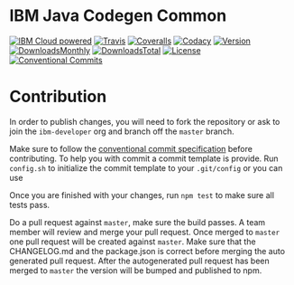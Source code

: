 # IBM Java Codegen Common

[![IBM Cloud powered][img-bluemix-powered]][url-bluemix]
[![Travis][img-travis-master]][url-travis-master]
[![Coveralls][img-coveralls-master]][url-coveralls-master]
[![Codacy][img-codacy]][url-codacy]
[![Version][img-version]][url-npm]
[![DownloadsMonthly][img-npm-downloads-monthly]][url-npm]
[![DownloadsTotal][img-npm-downloads-total]][url-npm]
[![License][img-license]][url-npm]
[![Conventional Commits](https://img.shields.io/badge/Conventional%20Commits-1.0.0-yellow.svg)](https://conventionalcommits.org)


[img-bluemix-powered]: https://img.shields.io/badge/bluemix-powered-blue.svg
[url-bluemix]: http://bluemix.net
[url-npm]: https://www.npmjs.com/package/java-codegen-common
[img-license]: https://img.shields.io/npm/l/java-codegen-common.svg
[img-version]: https://img.shields.io/npm/v/java-codegen-common.svg
[img-npm-downloads-monthly]: https://img.shields.io/npm/dm/java-codegen-common.svg
[img-npm-downloads-total]: https://img.shields.io/npm/dt/java-codegen-common.svg

[img-travis-master]: https://travis-ci.org/ibm-developer/java-codegen-common.svg?branch=development
[url-travis-master]: https://travis-ci.org/ibm-developer/java-codegen-common/branches

[img-coveralls-master]: https://coveralls.io/repos/github/ibm-developer/java-codegen-common/badge.svg
[url-coveralls-master]: https://coveralls.io/github/ibm-developer/java-codegen-common

[img-codacy]: https://api.codacy.com/project/badge/Grade/a5893a4622094dc8920c8a372a8d3588?branch=development
[url-codacy]: https://www.codacy.com/app/ibm-developer/java-codegen-common


# Contribution

In order to publish changes, you will need to fork the repository or ask to join the `ibm-developer` org and branch off the `master` branch.

Make sure to follow the [conventional commit specification](https://conventionalcommits.org/) before contributing. To help you with commit a commit template is provide.
Run `config.sh` to initialize the commit template to your `.git/config` or you can use 

Once you are finished with your changes, run `npm test` to make sure all tests pass.

Do a pull request against `master`, make sure the build passes. A team member will review and merge your pull request.
Once merged to `master` one pull request will be created against `master`. Make sure that the CHANGELOG.md and the package.json is correct before merging the auto generated pull request. After the autogenerated 
pull request has been merged to `master` the version will be bumped and published to npm.